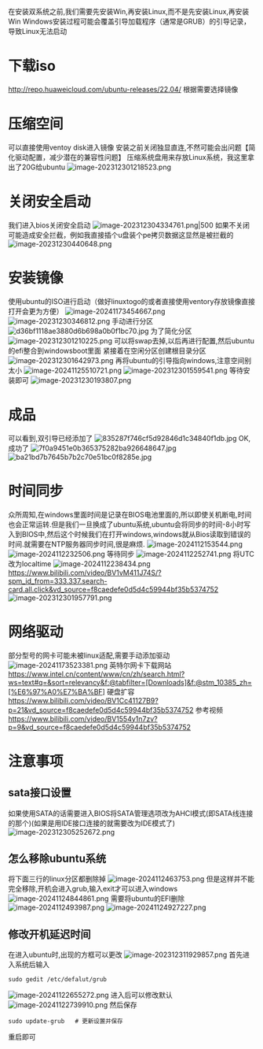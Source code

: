 在安装双系统之前,我们需要先安装Win,再安装Linux,而不是先安装Linux,再安装Win
Windows安装过程可能会覆盖引导加载程序（通常是GRUB）的引导记录，导致Linux无法启动
# 下载iso
http://repo.huaweicloud.com/ubuntu-releases/22.04/
根据需要选择镜像
# 压缩空间
可以直接使用ventoy disk进入镜像
安装之前关闭独显直连,不然可能会出问题【简化驱动配置，减少潜在的兼容性问题】
压缩系统盘用来存放Linux系统，我这里拿出了20G给ubuntu
![image-202312301218523.png](00_sync/00外设/如何安装Win+Linux双系统/如何安装Win+Linux双系统/image-202312301218523.png)
# 关闭安全启动
我们进入bios关闭安全启动
![image-202312304334761.png|500](00_sync/00外设/如何安装Win+Linux双系统/如何安装Win+Linux双系统/image-202312304334761.png)
如果不关闭可能造成安全拦截，例如我直接插个u盘装个pe拷贝数据这显然是被拦截的
![image-20231230440648.png](00_sync/00外设/如何安装Win+Linux双系统/如何安装Win+Linux双系统/image-20231230440648.png)
# 安装镜像
使用ubuntu的ISO进行启动（做好linuxtogo的或者直接使用ventory存放镜像直接打开会更为方便）
![image-20241173454667.png](00_sync/00外设/如何安装Win+Linux双系统/如何安装Win+Linux双系统/image-20241173454667.png)
![image-20231230346812.png](00_sync/00外设/如何安装Win+Linux双系统/如何安装Win+Linux双系统/image-20231230346812.png)
手动进行分区
![d36bf1118ae3880d6b698a0b0f1bc70.jpg](00_sync/00外设/如何安装Win+Linux双系统/如何安装Win+Linux双系统/d36bf1118ae3880d6b698a0b0f1bc70.jpg)
为了简化分区
![image-202312301210225.png](00_sync/00外设/如何安装Win+Linux双系统/如何安装Win+Linux双系统/image-202312301210225.png)
可以将swap去掉,以后再进行配置,然后ubuntu的efi整合到windowsboot里面
紧接着在空闲分区创建根目录分区
![image-202312301642973.png](00_sync/00外设/如何安装Win+Linux双系统/如何安装Win+Linux双系统/image-202312301642973.png)
再将ubuntu的引导指向windows,注意空间别太小
![image-20241125510721.png](00_sync/00外设/如何安装Win+Linux双系统/如何安装Win+Linux双系统/image-20241125510721.png)
![image-202312301559541.png](00_sync/00外设/如何安装Win+Linux双系统/如何安装Win+Linux双系统/image-202312301559541.png)
等待安装即可
![image-20231230193807.png](00_sync/00外设/如何安装Win+Linux双系统/如何安装Win+Linux双系统/image-20231230193807.png)
# 成品
可以看到,双引导已经添加了
![835287f746cf5d92846d1c34840f1db.jpg](00_sync/00外设/如何安装Win+Linux双系统/如何安装Win+Linux双系统/835287f746cf5d92846d1c34840f1db.jpg)
OK,成功了
![7f0a9451e0b365375282ba926648647.jpg](00_sync/00外设/如何安装Win+Linux双系统/如何安装Win+Linux双系统/7f0a9451e0b365375282ba926648647.jpg)
![ba21bd7b7645b7b2c70e51bc0f8285e.jpg](00_sync/00外设/如何安装Win+Linux双系统/如何安装Win+Linux双系统/ba21bd7b7645b7b2c70e51bc0f8285e.jpg)

# 时间同步
众所周知,在windows里面时间是记录在BIOS电池里面的,所以即使关机断电,时间也会正常运转.但是我们一旦换成了ubuntu系统,ubuntu会将同步的时间-8小时写入到BIOS中,然后这个时候我们在打开windows,windows就从Bios读取到错误的时间.就需要在NTP服务器同步时间,很是麻烦.
![image-2024112153544.png](00_sync/00外设/如何安装Win+Linux双系统/如何安装Win+Linux双系统/image-2024112153544.png)
![image-2024112232506.png](00_sync/00外设/如何安装Win+Linux双系统/如何安装Win+Linux双系统/image-2024112232506.png)
等待同步
![image-2024112252741.png](00_sync/00外设/如何安装Win+Linux双系统/如何安装Win+Linux双系统/image-2024112252741.png)
将UTC改为localtime
![image-2024112238434.png](00_sync/00外设/如何安装Win+Linux双系统/如何安装Win+Linux双系统/image-2024112238434.png)
https://www.bilibili.com/video/BV1vM411J74S/?spm_id_from=333.337.search-card.all.click&vd_source=f8caedefe0d5d4c59944bf35b5374752
![image-202312301957791.png](00_sync/00外设/如何安装Win+Linux双系统/如何安装Win+Linux双系统/image-202312301957791.png)
# 网络驱动
部分型号的网卡可能未被linux适配,需要手动添加驱动
![image-20241173523381.png](00_sync/00外设/如何安装Win+Linux双系统/如何安装Win+Linux双系统/image-20241173523381.png)
英特尔网卡下载网站
https://www.intel.cn/content/www/cn/zh/search.html?ws=text#q=&sort=relevancy&f:@tabfilter=[Downloads]&f:@stm_10385_zh=[%E6%97%A0%E7%BA%BF]
硬盘扩容
https://www.bilibili.com/video/BV1Cc41127B9?p=21&vd_source=f8caedefe0d5d4c59944bf35b5374752
参考视频
https://www.bilibili.com/video/BV1554y1n7zv?p=9&vd_source=f8caedefe0d5d4c59944bf35b5374752 


# 注意事项
## sata接口设置

如果使用SATA的话需要进入BIOS将SATA管理选项改为AHCI模式(即SATA线连接的那个)(如果是用IDE接口连接的就需要改为IDE模式了)
![image-202312305252672.png](00_sync/00外设/如何安装Win+Linux双系统/如何安装Win+Linux双系统/image-202312305252672.png)

## 怎么移除ubuntu系统
将下面三行的linux分区都删除掉
![image-2024112463753.png](00_sync/00外设/如何安装Win+Linux双系统/如何安装Win+Linux双系统/image-2024112463753.png)
但是这样并不能完全移除,开机会进入grub,输入exit才可以进入windows
![image-20241124844861.png](00_sync/00外设/如何安装Win+Linux双系统/如何安装Win+Linux双系统/image-20241124844861.png)
需要将ubuntu的EFI删除
![image-2024112493987.png](00_sync/00外设/如何安装Win+Linux双系统/如何安装Win+Linux双系统/image-2024112493987.png)
![image-20241124927227.png](00_sync/00外设/如何安装Win+Linux双系统/如何安装Win+Linux双系统/image-20241124927227.png)

## 修改开机延迟时间
在进入ubuntu时,出现的方框可以更改
![image-202312311929857.png](00_sync/00外设/如何安装Win+Linux双系统/如何安装Win+Linux双系统/image-202312311929857.png)
首先进入系统后输入
```
sudo gedit /etc/defalut/grub
```
![image-20241122655272.png](00_sync/00外设/如何安装Win+Linux双系统/如何安装Win+Linux双系统/image-20241122655272.png)
进入后可以修改默认
![image-20241122739910.png](00_sync/00外设/如何安装Win+Linux双系统/如何安装Win+Linux双系统/image-20241122739910.png)
然后保存
```
sudo update-grub   # 更新设置并保存
```
重启即可